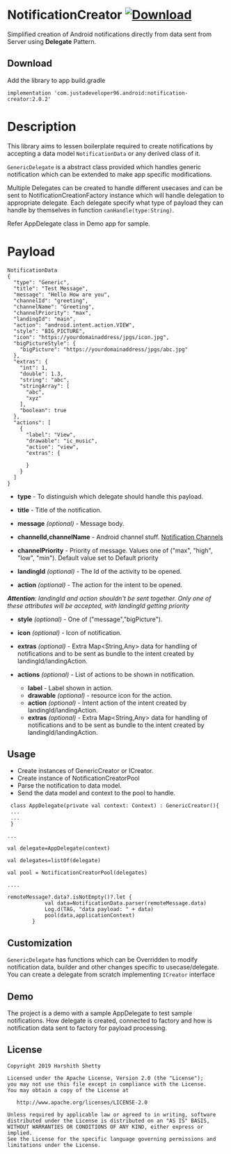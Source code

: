# NotificationCreator [ ![Download](https://api.bintray.com/packages/har5hit/Notification/NotificationCreator/images/download.svg?version=2.0.2) ](https://bintray.com/har5hit/Notification/NotificationCreator/2.0.2/link)

Simplified creation of Android notifications directly from data sent from Server using <b>Delegate</b> Pattern.

## Download

Add the library to app build.gradle

```
implementation 'com.justadeveloper96.android:notification-creator:2.0.2'
```


# Description

This library aims to lessen boilerplate required to create notifications by accepting a data model `NotificationData` or any derived class of it.
 
`GenericDelegate` is a abstract class provided which handles generic notification which can be extended to make app specific modifications. 

Multiple Delegates can be created to handle different usecases and can be sent to NotificationCreationFactory instance which will handle delegation to appropriate delegate. Each delegate specify what type of payload they can handle by themselves in function `canHandle(type:String)`.
<br>

Refer AppDelegate class in Demo app for sample.


# Payload
```
NotificationData
{
  "type": "Generic",
  "title": "Test Message",
  "message": "Hello How are you",
  "channelId": "greeting",
  "channelName": "Greeting",
  "channelPriority": "max",
  "landingId": "main",
  "action": "android.intent.action.VIEW",
  "style": "BIG_PICTURE",
  "icon": "https://yourdomainaddress/jpgs/icon.jpg",
  "bigPictureStyle": {
    "bigPicture": "https://yourdomainaddress/jpgs/abc.jpg"
  },
  "extras": {
    "int": 1,
    "double": 1.3,
    "string": "abc",
    "stringArray": [
      "abc",
      "xyz"
    ],
    "boolean": true
  },
  "actions": [
    {
      "label": "View",
      "drawable": "ic_music",
      "action": "view",
      "extras": {
        
      }
    }
  ]
}
```

* <b>type</b> - To distinguish which delegate should handle this payload.
 
* <b>title</b> - Title of the notification.

* <b>message</b> <i>(optional)</i> - Message body.

* <b>channelId,channelName</b> - Android channel stuff. [Notification Channels](https://developer.android.com/training/notify-user/channels)
 
* <b>channelPriority</b> - Priority of message. Values one of ("max", "high", "low", "min").
Default value set to Default priority

* <b>landingId</b> <i>(optional)</i> - The Id of the activity to be opened.

* <b>action</b> <i>(optional)</i> - The action for the intent to be opened.

<i><b>Attention</b>: landingId and action shouldn't be sent together. Only one of these attributes will be accepted, with landingId getting priority</i>

* <b>style</b> <i>(optional)</i> - One of ("message","bigPicture").

* <b>icon</b> <i>(optional)</i> - Icon of notification.

* <b>extras</b> <i>(optional)</i> - Extra Map<String,Any> data for handling of notifications and to be sent as bundle to the intent created by landingId/landingAction.

* <b>actions</b> <i>(optional)</i> - List of actions to be shown in notification.
    * <b>label</b> - Label shown in action.
    * <b>drawable</b> <i>(optional)</i> - resource icon for the action.
    * <b>action</b> <i>(optional)</i> - Intent action of the intent created by landingId/landingAction.
    * <b>extras</b> <i>(optional)</i> - Extra Map<String,Any> data for handling of notifications and to be sent as bundle to the intent created by landingId/landingAction.

## Usage

* Create instances of GenericCreator or ICreator.
* Create instance of NotificationCreatorPool
* Parse the notification to data model.
* Send the data model and context to the pool to handle.

```
 class AppDelegate(private val context: Context) : GenericCreator(){
 ...
 ...
 }
 
...
 
val delegate=AppDelegate(context)

val delegates=listOf(delegate)

val pool = NotificationCreatorPool(delegates)

....

remoteMessage?.data?.isNotEmpty()?.let {
            val data=NotificationData.parser(remoteMessage.data)
            Log.d(TAG, "data payload: " + data)
            pool(data,applicationContext)
        }
```


## Customization

`GenericDelegate` has functions which can be Overridden to modify notification data, builder and other changes specific to usecase/delegate.
You can create a delegate from scratch implementing `ICreator` interface


## Demo

The project is a demo with a sample AppDelegate to test sample notifications. How delegate is created, connected to factory and how is notification data sent to factory for payload processing.




## License

```
Copyright 2019 Harshith Shetty

Licensed under the Apache License, Version 2.0 (the "License");
you may not use this file except in compliance with the License.
You may obtain a copy of the License at

   http://www.apache.org/licenses/LICENSE-2.0

Unless required by applicable law or agreed to in writing, software
distributed under the License is distributed on an "AS IS" BASIS,
WITHOUT WARRANTIES OR CONDITIONS OF ANY KIND, either express or implied.
See the License for the specific language governing permissions and
limitations under the License.

```




